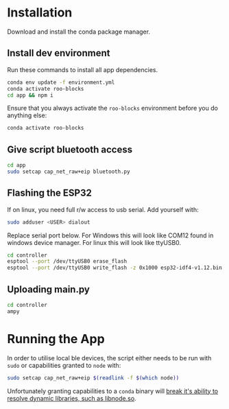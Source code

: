 # Installation

Download and install the conda package manager.

## Install dev environment

Run these commands to install all app dependencies.

```bash
conda env update -f environment.yml
conda activate roo-blocks
cd app && npm i
```

Ensure that you always activate the `roo-blocks` environment before you do anything else:
```bash
conda activate roo-blocks
```

## Give script bluetooth access
```bash
cd app
sudo setcap cap_net_raw+eip bluetooth.py
```

## Flashing the ESP32

If on linux, you need full r/w access to usb serial. Add yourself with:
```bash
sudo adduser <USER> dialout
```

Replace serial port below.
For Windows this will look like COM12 found in windows device manager.
For linux this will look like ttyUSB0.

```bash
cd controller
esptool --port /dev/ttyUSB0 erase_flash
esptool --port /dev/ttyUSB0 write_flash -z 0x1000 esp32-idf4-v1.12.bin
```

## Uploading main.py
```bash
cd controller
ampy
```

# Running the App

In order to utilise local ble devices, the script either needs to be run with `sudo` or capabilities granted to `node` with:
```bash
sudo setcap cap_net_raw+eip $(readlink -f $(which node))
```

Unfortunately granting capabilities to a `conda` binary will [break it's ability to resolve dynamic libraries, such as libnode.so](https://github.com/conda/conda/issues/8984).

